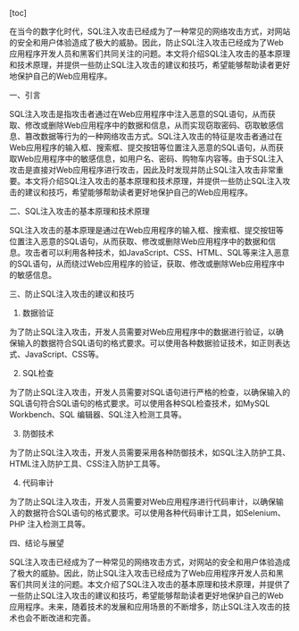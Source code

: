 
[toc]                    
                
                
在当今的数字化时代，SQL注入攻击已经成为了一种常见的网络攻击方式，对网站的安全和用户体验造成了极大的威胁。因此，防止SQL注入攻击已经成为了Web应用程序开发人员和黑客们共同关注的问题。本文将介绍SQL注入攻击的基本原理和技术原理，并提供一些防止SQL注入攻击的建议和技巧，希望能够帮助读者更好地保护自己的Web应用程序。

一、引言

SQL注入攻击是指攻击者通过在Web应用程序中注入恶意的SQL语句，从而获取、修改或删除Web应用程序中的数据和信息，从而实现窃取密码、窃取敏感信息、篡改数据等行为的一种网络攻击方式。SQL注入攻击的特征是攻击者通过在Web应用程序的输入框、搜索框、提交按钮等位置注入恶意的SQL语句，从而获取Web应用程序中的敏感信息，如用户名、密码、购物车内容等。由于SQL注入攻击是直接对Web应用程序进行攻击，因此及时发现并防止SQL注入攻击非常重要。本文将介绍SQL注入攻击的基本原理和技术原理，并提供一些防止SQL注入攻击的建议和技巧，希望能够帮助读者更好地保护自己的Web应用程序。

二、SQL注入攻击的基本原理和技术原理

SQL注入攻击的基本原理是通过在Web应用程序的输入框、搜索框、提交按钮等位置注入恶意的SQL语句，从而获取、修改或删除Web应用程序中的数据和信息。攻击者可以利用各种技术，如JavaScript、CSS、HTML、SQL等来注入恶意的SQL语句，从而绕过Web应用程序的验证，获取、修改或删除Web应用程序中的敏感信息。

三、防止SQL注入攻击的建议和技巧

1. 数据验证

为了防止SQL注入攻击，开发人员需要对Web应用程序中的数据进行验证，以确保输入的数据符合SQL语句的格式要求。可以使用各种数据验证技术，如正则表达式、JavaScript、CSS等。

2. SQL检查

为了防止SQL注入攻击，开发人员需要对SQL语句进行严格的检查，以确保输入的SQL语句符合SQL语句的格式要求。可以使用各种SQL检查技术，如MySQL Workbench、SQL 编辑器、SQL注入检测工具等。

3. 防御技术

为了防止SQL注入攻击，开发人员需要采用各种防御技术，如SQL注入防护工具、HTML注入防护工具、CSS注入防护工具等。

4. 代码审计

为了防止SQL注入攻击，开发人员需要对Web应用程序进行代码审计，以确保输入的数据符合SQL语句的格式要求。可以使用各种代码审计工具，如Selenium、PHP 注入检测工具等。

四、结论与展望

SQL注入攻击已经成为了一种常见的网络攻击方式，对网站的安全和用户体验造成了极大的威胁。因此，防止SQL注入攻击已经成为了Web应用程序开发人员和黑客们共同关注的问题。本文介绍了SQL注入攻击的基本原理和技术原理，并提供了一些防止SQL注入攻击的建议和技巧，希望能够帮助读者更好地保护自己的Web应用程序。未来，随着技术的发展和应用场景的不断增多，防止SQL注入攻击的技术也会不断改进和完善。


